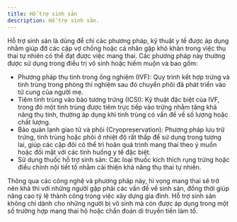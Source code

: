 ```yaml
---
title: Hỗ trợ sinh sản
description: Hỗ trợ sinh sản.
---
```


Hỗ trợ sinh sản là dùng để chỉ các phương pháp, kỹ thuật y tế được áp dụng nhằm giúp đỡ các cặp vợ chồng hoặc cá nhân gặp khó khăn trong việc thụ thai tự nhiên có thể đạt được việc mang thai. Các phương pháp này thường được sử dụng trong điều trị vô sinh hoặc hiếm muộn và bao gồm:

- Phương pháp thụ tinh trong ống nghiệm (IVF): Quy trình kết hợp trứng và tinh trùng trong phòng thí nghiệm sau đó chuyển phôi đã phát triển vào tử cung của người mẹ.
- Tiêm tinh trùng vào bào tương trứng (ICSI): Kỹ thuật đặc biệt của IVF, trong đó một tinh trùng được tiêm trực tiếp vào trứng nhằm tăng khả năng thụ tinh, thường áp dụng khi tinh trùng có vấn đề về số lượng hoặc chất lượng.
- Bảo quản lạnh giao tử và phôi (Cryopreservation): Phương pháp lưu trữ trứng, tinh trùng hoặc phôi ở nhiệt độ rất thấp để sử dụng trong tương lai, giúp các cặp đôi có thể trì hoãn quá trình mang thai theo ý muốn hoặc đối mặt với các tình huống y tế đặc biệt.
- Sử dụng thuốc hỗ trợ sinh sản: Các loại thuốc kích thích rụng trứng hoặc điều chỉnh nội tiết tố nhằm cải thiện khả năng thụ thai tự nhiên.

Thông qua các công nghệ và phương pháp này, hi vọng mang thai sẽ trở nên khả thi với những người gặp phải các vấn đề về sinh sản, đồng thời giúp nâng cao tỷ lệ thành công trong việc xây dựng gia đình. Hỗ trợ sinh sản không chỉ dành cho những người bị vô sinh mà còn được áp dụng trong một số trường hợp mang thai hộ hoặc chẩn đoán di truyền tiền làm tổ.
